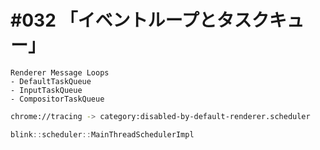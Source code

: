 # #032 「イベントループとタスクキュー」

```text
Renderer Message Loops
- DefaultTaskQueue
- InputTaskQueue
- CompositorTaskQueue
```

```bash
chrome://tracing -> category:disabled-by-default-renderer.scheduler
```

```cpp
blink::scheduler::MainThreadSchedulerImpl
```
